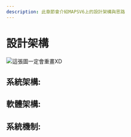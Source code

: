 ```yaml
---
description: 此章節會介紹MAPSV6上的設計架構與思路
---
```


# 設計架構

![&#x9019;&#x5F35;&#x5716;&#x4E00;&#x5B9A;&#x6703;&#x91CD;&#x756B;XD](.gitbook/assets/img_20200504_124413.jpg)

## 系統架構:



## 軟體架構:



## 系統機制:

